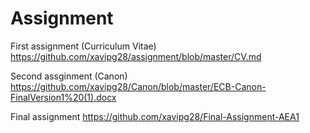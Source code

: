 # Assignment
First assignment (Curriculum Vitae)
https://github.com/xavipg28/assignment/blob/master/CV.md





Second assginment (Canon)
https://github.com/xavipg28/Canon/blob/master/ECB-Canon-FinalVersion1%20(1).docx

Final assignment
https://github.com/xavipg28/Final-Assignment-AEA1
